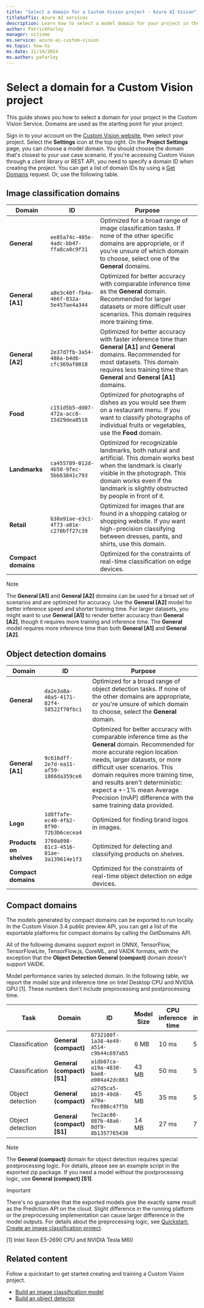 ```yaml
---
title: "Select a domain for a Custom Vision project - Azure AI Vision"
titleSuffix: Azure AI services
description: Learn how to select a model domain for your project in the Custom Vision Service.
author: PatrickFarley
manager: nitinme
ms.service: azure-ai-custom-vision
ms.topic: how-to
ms.date: 11/14/2024
ms.author: pafarley
---
```


# Select a domain for a Custom Vision project

This guide shows you how to select a domain for your project in the Custom Vision Service. Domains are used as the starting point for your project.

Sign in to your account on the [Custom Vision website](https://www.customvision.ai), then select your project. Select the **Settings** icon at the top right. On the **Project Settings** page, you can choose a model domain. You should choose the domain that's closest to your use case scenario. If you're accessing Custom Vision through a client library or REST API, you need to specify a domain ID when creating the project. You can get a list of domain IDs by using a [Get Domains](/rest/api/customvision/get-domains) request. Or, use the following table.

## Image classification domains

|Domain|ID|Purpose|
|---|---|---|
|__General__|`ee85a74c-405e-4adc-bb47-ffa8ca0c9f31`| Optimized for a broad range of image classification tasks. If none of the other specific domains are appropriate, or if you're unsure of which domain to choose, select one of the **General** domains. |
|__General [A1]__|`a8e3c40f-fb4a-466f-832a-5e457ae4a344`| Optimized for better accuracy with comparable inference time as the **General** domain. Recommended for larger datasets or more difficult user scenarios. This domain requires more training time. |
|__General [A2]__|`2e37d7fb-3a54-486a-b4d6-cfc369af0018`| Optimized for better accuracy with faster inference time than **General [A1]** and **General** domains. Recommended for most datasets. This domain requires less training time than **General** and **General [A1]** domains. |
|__Food__|`c151d5b5-dd07-472a-acc8-15d29dea8518`| Optimized for photographs of dishes as you would see them on a restaurant menu. If you want to classify photographs of individual fruits or vegetables, use the **Food** domain. |
|__Landmarks__|`ca455789-012d-4b50-9fec-5bb63841c793`| Optimized for recognizable landmarks, both natural and artificial. This domain works best when the landmark is clearly visible in the photograph. This domain works even if the landmark is slightly obstructed by people in front of it. |
|__Retail__|`b30a91ae-e3c1-4f73-a81e-c270bff27c39`| Optimized for images that are found in a shopping catalog or shopping website. If you want high-precision classifying between dresses, pants, and shirts, use this domain. |
|__Compact domains__| | Optimized for the constraints of real-time classification on edge devices. |


> [!NOTE]
> The **General [A1]** and **General [A2]** domains can be used for a broad set of scenarios and are optimized for accuracy. Use the **General [A2]** model for better inference speed and shorter training time. For larger datasets, you might want to use **General [A1]** to render better accuracy than **General [A2]**, though it requires more training and inference time. The **General** model requires more inference time than both **General [A1]** and **General [A2]**.

## Object detection domains

|Domain|ID|Purpose|
|---|---|---|
|__General__|`da2e3a8a-40a5-4171-82f4-58522f70fbc1`| Optimized for a broad range of object detection tasks. If none of the other domains are appropriate, or you're unsure of which domain to choose, select the **General** domain. |
|__General [A1]__|`9c616dff-2e7d-ea11-af59-1866da359ce6`| Optimized for better accuracy with comparable inference time as the **General** domain. Recommended for more accurate region location needs, larger datasets, or more difficult user scenarios. This domain requires more training time, and results aren't deterministic: expect a +-1% mean Average Precision (mAP) difference with the same training data provided. |
|__Logo__|`1d8ffafe-ec40-4fb2-8f90-72b3b6cecea4`| Optimized for finding brand logos in images. |
|__Products on shelves__|`3780a898-81c3-4516-81ae-3a139614e1f3`| Optimized for detecting and classifying products on shelves. |
|__Compact domains__| | Optimized for the constraints of real-time object detection on edge devices.|

## Compact domains

The models generated by compact domains can be exported to run locally. In the Custom Vision 3.4 public preview API, you can get a list of the exportable platforms for compact domains by calling the GetDomains API.

All of the following domains support export in ONNX, TensorFlow, TensorFlowLite, TensorFlow.js, CoreML, and VAIDK formats, with the exception that the **Object Detection General (compact)** domain doesn't support VAIDK.

Model performance varies by selected domain. In the following table, we report the model size and inference time on Intel Desktop CPU and NVIDIA GPU \[1\]. These numbers don't include preprocessing and postprocessing time.

|Task|Domain|ID|Model Size|CPU inference time|GPU inference time|
|---|---|---|---|---|---|
|Classification|**General (compact)**|`0732100f-1a38-4e49-a514-c9b44c697ab5`|6 MB|10 ms|5 ms|
|Classification|**General (compact) [S1]**|`a1db07ca-a19a-4830-bae8-e004a42dc863`|43 MB|50 ms|5 ms|
|Object detection|**General (compact)**|`a27d5ca5-bb19-49d8-a70a-fec086c47f5b`|45 MB|35 ms|5 ms|
|Object detection|**General (compact) [S1]**|`7ec2ac80-887b-48a6-8df9-8b1357765430`|14 MB|27 ms|7 ms|

>[!NOTE]
>The __General (compact)__ domain for object detection requires special postprocessing logic. For details, please see an example script in the exported zip package. If you need a model without the postprocessing logic, use __General (compact) [S1]__.

>[!IMPORTANT]
>There's no guarantee that the exported models give the exactly same result as the Prediction API on the cloud. Slight difference in the running platform or the preprocessing implementation can cause larger difference in the model outputs. For details about the preprocessing logic, see [Quickstart: Create an image classification project](quickstarts/image-classification.md).

\[1\] Intel Xeon E5-2690 CPU and NVIDIA Tesla M60

## Related content

Follow a quickstart to get started creating and training a Custom Vision project.

* [Build an image classification model](getting-started-build-a-classifier.md)
* [Build an object detector](get-started-build-detector.md)